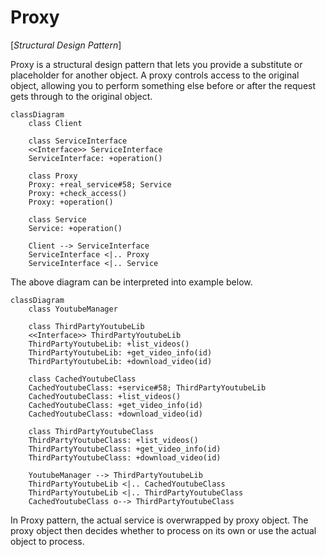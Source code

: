 
# Proxy

[*Structural Design Pattern*]

Proxy is a structural design pattern that lets you provide a
substitute or placeholder for another object. A proxy controls
access to the original object, allowing you to perform 
something else before or after the request gets through to
the original object.


```mermaid
classDiagram
    class Client

    class ServiceInterface
    <<Interface>> ServiceInterface
    ServiceInterface: +operation()

    class Proxy
    Proxy: +real_service#58; Service
    Proxy: +check_access()
    Proxy: +operation()

    class Service
    Service: +operation()

    Client --> ServiceInterface
    ServiceInterface <|.. Proxy
    ServiceInterface <|.. Service
```

The above diagram can be interpreted into example below.

```mermaid
classDiagram
    class YoutubeManager

    class ThirdPartyYoutubeLib
    <<Interface>> ThirdPartyYoutubeLib
    ThirdPartyYoutubeLib: +list_videos()
    ThirdPartyYoutubeLib: +get_video_info(id)
    ThirdPartyYoutubeLib: +download_video(id)

    class CachedYoutubeClass
    CachedYoutubeClass: +service#58; ThirdPartyYoutubeLib
    CachedYoutubeClass: +list_videos()
    CachedYoutubeClass: +get_video_info(id)
    CachedYoutubeClass: +download_video(id)

    class ThirdPartyYoutubeClass
    ThirdPartyYoutubeClass: +list_videos()
    ThirdPartyYoutubeClass: +get_video_info(id)
    ThirdPartyYoutubeClass: +download_video(id)

    YoutubeManager --> ThirdPartyYoutubeLib
    ThirdPartyYoutubeLib <|.. CachedYoutubeClass
    ThirdPartyYoutubeLib <|.. ThirdPartyYoutubeClass
    CachedYoutubeClass o--> ThirdPartyYoutubeClass
```

In Proxy pattern, the actual service is overwrapped by proxy
object. The proxy object then decides whether to process on its own
or use the actual object to process.